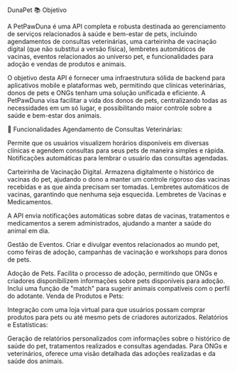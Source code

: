 DunaPet
📚 Objetivo

A PetPawDuna é uma API completa e robusta destinada ao gerenciamento de serviços relacionados à saúde e bem-estar de pets, incluindo agendamentos de consultas veterinárias, uma carteirinha de vacinação digital (que não substitui a versão física), lembretes automáticos de vacinas, eventos relacionados ao universo pet, e funcionalidades para adoção e vendas de produtos e animais.

O objetivo desta API é fornecer uma infraestrutura sólida de backend para aplicativos mobile e plataformas web, permitindo que clínicas veterinárias, donos de pets e ONGs tenham uma solução unificada e eficiente. A PetPawDuna visa facilitar a vida dos donos de pets, centralizando todas as necessidades em um só lugar, e possibilitando maior controle sobre a saúde e bem-estar dos animais.

🌟 Funcionalidades Agendamento de Consultas Veterinárias:

Permite que os usuários visualizem horários disponíveis em diversas clínicas e agendem consultas para seus pets de maneira simples e rápida. Notificações automáticas para lembrar o usuário das consultas agendadas.

Carteirinha de Vacinação Digital. Armazena digitalmente o histórico de vacinas do pet, ajudando o dono a manter um controle rigoroso das vacinas recebidas e as que ainda precisam ser tomadas. Lembretes automáticos de vacinas, garantindo que nenhuma seja esquecida. Lembretes de Vacinas e Medicamentos.

A API envia notificações automáticas sobre datas de vacinas, tratamentos e medicamentos a serem administrados, ajudando a manter a saúde do animal em dia.

Gestão de Eventos. Criar e divulgar eventos relacionados ao mundo pet, como feiras de adoção, campanhas de vacinação e workshops para donos de pets.

Adoção de Pets. Facilita o processo de adoção, permitindo que ONGs e criadores disponibilizem informações sobre pets disponíveis para adoção. Inclui uma função de "match" para sugerir animais compatíveis com o perfil do adotante. Venda de Produtos e Pets:

Integração com uma loja virtual para que usuários possam comprar produtos para pets ou até mesmo pets de criadores autorizados. Relatórios e Estatísticas:

Geração de relatórios personalizados com informações sobre o histórico de saúde do pet, tratamentos realizados e consultas agendadas. Para ONGs e veterinários, oferece uma visão detalhada das adoções realizadas e da saúde dos animais.
